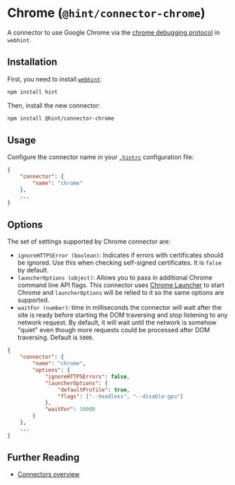 # Chrome (`@hint/connector-chrome`)

A connector to use Google Chrome via the [chrome debugging
protocol][cdp] in `webhint`.

## Installation

First, you need to install [`webhint`](https://webhint.io/):

```bash
npm install hint
```

Then, install the new connector:

```bash
npm install @hint/connector-chrome
```

## Usage

Configure the connector name in your [`.hintrc`][hintrc]
configuration file:

```json
{
    "connector": {
        "name": "chrome"
    },
    ...
}
```

## Options

The set of settings supported by Chrome connector are:

* `ignoreHTTPSError (boolean)`: Indicates if errors with certificates
  should be ignored. Use this when checking self-signed certificates.
  It is `false` by default.
* `launcherOptions (object)`: Allows you to pass in additional Chrome
  command line API flags. This connector uses
  [Chrome Launcher][chrome-launcher] to start Chrome and
  `launcherOptions` will be relied to it so the same options are
  supported.
* `waitFor (number)`: time in milliseconds the connector will wait after
  the site is ready before starting the DOM traversing and stop listening
  to any network request. By default, it will wait until the network is
  somehow "quiet" even though more requests could be processed after DOM
  traversing. Default is `5000`.

```json
{
    "connector": {
        "name": "chrome",
        "options": {
            "ignoreHTTPSErrors": false,
            "launcherOptions": {
                "defaultProfile": true,
                "flags": ["--headless", "--disable-gpu"]
            },
            "waitFor": 10000
        }
    },
    ...
}
```

## Further Reading

* [Connectors overview][connectors]

<!-- Link labels: -->

[cdp]: https://chromedevtools.github.io/devtools-protocol/
[chrome-launcher]: https://github.com/googlechrome/chrome-launcher
[chrome-launcher-issue]: https://github.com/GoogleChrome/chrome-launcher/issues/118
[cli flags]: https://github.com/GoogleChrome/chrome-launcher/blob/master/docs/chrome-flags-for-tools.md
[connectors]: https://webhint.io/docs/user-guide/concepts/connectors/
[hintrc]: https://webhint.io/docs/user-guide/configuring-webhint/summary/
